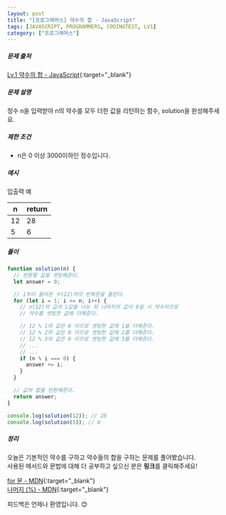 ```yaml
---
layout: post
title: "[프로그래머스] 약수의 합 - JavaScript"
tags: [JAVASCRIPT, PROGRAMMERS, CODINGTEST, LV1]
category: ["프로그래머스"]
---
```


##### 문제 출처

[Lv.1 약수의 합 - JavaScript](https://programmers.co.kr/learn/courses/30/lessons/12928?language=javascript){:target="\_blank"}

##### 문제 설명

정수 n을 입력받아 n의 약수를 모두 더한 값을 리턴하는 함수, solution을 완성해주세요.

##### 제한 조건

- n은 0 이상 3000이하인 정수입니다.

##### 예시

입출력 예

| n   | return |
| --- | ------ |
| 12  | 28     |
| 5   | 6      |

##### 풀이

```javascript
function solution(n) {
  // 반환할 값을 셋팅해준다.
  let answer = 0;

  // 1부터 들어온 수(12)까지 반복문을 돌린다.
  for (let i = 1; i <= n; i++) {
    // n(12)의 값과 i값을 나눈 뒤 나머지의 값이 0일 시 약수이므로
    // 약수를 셋팅한 값에 더해준다.

    // 12 % 1의 값은 0 이므로 셋팅한 값에 1을 더해준다.
    // 12 % 2의 값은 0 이므로 셋팅한 값에 2를 더해준다.
    // 12 % 3의 값은 0 이므로 셋팅한 값에 3를 더해준다.
    // ...
    // ...
    if (n % i === 0) {
      answer += i;
    }
  }

  // 값의 합을 반환해준다.
  return answer;
}

console.log(solution(12)); // 28
console.log(solution(5)); // 6
```

##### 정리

오늘은 기본적인 약수를 구하고 약수들의 합을 구하는 문제를 풀어봤습니다.<br />
사용된 메서드와 문법에 대해 더 공부하고 싶으신 분은 **링크**를 클릭해주세요!

[for 문 - MDN](https://developer.mozilla.org/ko/docs/Web/JavaScript/Reference/Statements/for){:target="\_blank"}<br />
[나머지 (%) - MDN](https://developer.mozilla.org/ko/docs/Web/JavaScript/Reference/Operators/Remainder){:target="\_blank"}

피드백은 언제나 환영입니다. 😊
